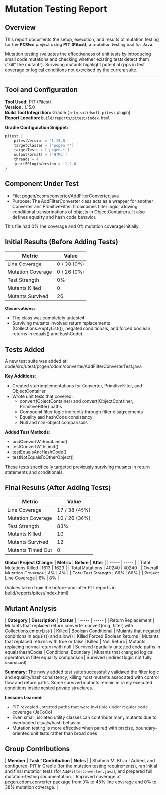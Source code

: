 # Mutation Testing Report

## Overview
This report documents the setup, execution, and results of mutation testing for the **PCGen** project using **PIT (Pitest)**, a mutation testing tool for Java.  

Mutation testing evaluates the effectiveness of unit tests by introducing small code mutations and checking whether existing tests detect them (“kill” the mutants). Surviving mutants highlight potential gaps in test coverage or logical conditions not exercised by the current suite.

---

## Tool and Configuration

**Tool Used:** PIT (Pitest)  
**Version:** 1.15.0  
**Build Tool Integration:** Gradle (`info.solidsoft.pitest` plugin)  
**Report Location:** `build/reports/pitest/index.html`  

**Gradle Configuration Snippet:**
```gradle
pitest {
    pitestVersion = '1.15.0'
    targetClasses = ['pcgen.*']
    targetTests = ['pcgen.*']
    outputFormats = ['HTML']
    threads = 4
    junit5PluginVersion = '1.2.0'
}
```

## Component Under Test

- File: pcgen/cdom/converter/AddFilterConverter.java
- Purpose: The AddFilterConverter class acts as a wrapper for another Converter and PrimitiveFilter. It combines filter logic, allowing conditional transormations of objects in ObjectContainers. It also defines equality and hash code behavior.

This file had 0% line coverage and 0% mutation coverage initially.

## Initial Results (Before Adding Tests)

| **Metric** | **Value** |
| ----- | ----- |
| Line Coverage | 0 / 38 (0%) |
| Mutation Coverage | 0 / 26 (0%) |
| Test Strength | 0% |
| Mutants Killed | 0 |
| Mutants Survived | 26 |

**Observations**:
- The class was completely untested
- Surviving mutants involved return replacements (Collections.emptyList()), negated conditionals, and forced boolean returns in equals() and hashCode()

## Tests Added

A new test suite was added at: 
code/src/utest/pcgen/cdom/converter/AddFilterConverterTest.java

**Key Additions**:
- Created stub implementations for Converter, PrimitiveFilter, and ObjectContainer
- Wrote unit tests that covered:
    - convert(ObjectContainer) and convert(ObjectContainer, PrimitiveFilter) paths
    - Compound filter logic indirectly through filter disagreements
    - Equality and hashCode consistency
    - Null and non-object comparisons

**Added Test Methods**:
- testConvertWithoutLimits()
- testConvertWithLimit()
- testEqualsAndHashCode()
- testNotEqualsToOtherObject()

These tests specifically targeted previously surviving mutants in return statements and conditionals.

## Final Results (After Adding Tests)

| **Metric** | **Value** |
| ----- | ----- |
| Line Coverage | 17 / 38 (45%) |
| Mutation Coverage | 10 / 26 (36%) |
| Test Strength | 83% |
| Mutants Killed | 10 |
| Mutants Survived | 12 |
| Mutants Timed Out | 0 |

**Global Project Change**:
| **Metric** | **Before** | **After** | 
| ----- | ----- |
| Total Mutations Killed | 1613 | 1623 |
| Total Mutations | 40240 | 40240 |
| Overall Mutation Coverage | 4% | 4% |
| Total Test Strength | 68% | 68% |
| Project Line Coverage | 8% | 8% |

(Values taken from the before-and-after PIT reports in build/reports/pitest/index.html)

## Mutant Analysis

| **Category** | **Description** | **Status** |
| ----- | ----- |
| Return Replacement | Mutants that replaced return converter.convert(orig, filter) with Collections.emptyList() | Killed
| Boolean Conditional | Mutants that negated conditions in equals() and allow() | Killed
Forced Boolean Returns | Mutants that replaced returns with true or false | Killed
| Null Return | Mutants replacing normal return with null | Survived (partially untested code paths in equals/hashCode)
| Conditional Boundary | Mutants that changed logical operators in filter equality comparison | Survived (indirect logic not fully exercised)

**Summary**:
The newly added test suite successfully validated the filter logic and equality/hash consistency, killing most mutants associated with control flow and return paths. Some survived mutants remain in rarely executed conditions inside nested private structures.

**Lessons Learned**:
- PIT revealed untested paths that were invisible under regular code coverage (JaCoCo)
- Even small, isolated utility classes can contribute many mutants due to overloaded equals/hash behavior
- Mutation testing is more effective when paired with precise, boundary-oriented unit tests rather than broad ones

## Group Contributions

| **Member** | **Task / Contribution** | **Notes** |
| Shahmir M. Khan | Added, and configured, PIT in Gradle (for the mutation testing requirements), ran initial and final mutation tests (for `AddFilterConverter.java`), and prepared full mutation-testing documentation. | Improved coverage of pcgen.cdom.converter package from 0% to 45% line coverage and 0% to 38% mutation coverage. |

